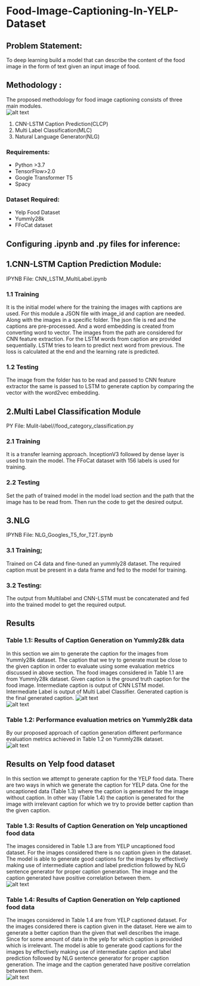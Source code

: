 # Food-Image-Captioning-In-YELP-Dataset


## Problem Statement: 
To deep learning build a model that can describe the content of the food image in the form of text given an input image of food.

## Methodology :
The proposed methodology for food image captioning consists of three main modules.
<br/> 
![alt text](https://github.com/BasavarajMS11/Food-Image-Captioning-In-YELP-Dataset/blob/master/Images/Methodology.JPG?raw=true)
<br/>
1. CNN-LSTM Caption Prediction(CLCP) 
2. Multi Label Classification(MLC)
3. Natural Language Generator(NLG)

### Requirements:
- Python >3.7
- TensorFlow>2.0
- Google Transformer T5
- Spacy

### Dataset Required:
- Yelp Food Dataset
- Yummly28k
- FFoCat dataset



## Configuring .ipynb and .py files for inference:
 
## 1.CNN-LSTM Caption Prediction Module:
IPYNB File: CNN_LSTM_MultiLabel.ipynb
### 1.1 Training
It is the initial model where for the training the images with captions are used.
For this module a JSON file with image_id and caption are needed. Along with the images in a specific folder.
The json file is red and the captions are pre-processed. And a word embedding is created from converting word to vector.
The images from the path are considered for CNN feature extraction.
For the LSTM words from caption are provided sequentially.
LSTM tries to learn to predict next word from previous.
The loss is calculated at the end and the learning rate is predicted.

### 1.2 Testing
The image from the folder has to be read and passed to CNN feature extractor the same is passed to LSTM to generate caption by comparing the vector with the word2vec embedding.

## 2.Multi Label Classification Module
PY File: Mulit-label//food_category_classification.py
### 2.1 Training
It is a transfer learning approach.
InceptionV3 followed by dense layer is used to train the model.
The FFoCat dataset with 156 labels is used for training.

### 2.2 Testing 
Set the path of trained model in the model load section and the path that the image has to be read from.
Then run the code to get the desired output.

## 3.NLG
IPYNB File: NLG_Googles_T5_for_T2T.ipynb
### 3.1 Training; 
Trained on C4 data and fine-tuned an yummly28 dataset.
The required caption must be present in a data frame and fed to the model for training.

### 3.2 Testing:
The output from Multilabel and CNN-LSTM must be concatenated and fed into the trained model to get the required output.

## Results

### Table 1.1: Results of Caption Generation on Yummly28k data
In this section we aim to generate the caption for the images from Yummly28k dataset. The caption that we try to generate must be close to the given caption in order to evaluate using some evaluation metrics discussed in above section.
The food images considered in Table 1.1 are from Yummly28k dataset. Given caption is the ground truth caption for the food image. Intermediate caption is output of CNN LSTM model. Intermediate Label is output of Multi Label Classifier. Generated caption is the final generated caption.
![alt text](https://github.com/BasavarajMS11/Food-Image-Captioning-In-YELP-Dataset/blob/master/Images/ResultsYummly28k_1.JPG?raw=true)
<br/>
![alt text](https://github.com/BasavarajMS11/Food-Image-Captioning-In-YELP-Dataset/blob/master/Images/ResultsYummly28k_2.JPG?raw=true)
<br/>

### Table 1.2: Performance evaluation metrics on Yummly28k data
By our proposed approach of caption generation different performance evaluation metrics achieved in Table 1.2 on Yummly28k dataset.<br/>
![alt text](https://github.com/BasavarajMS11/Food-Image-Captioning-In-YELP-Dataset/blob/master/Images/Perf_Evaluation_Yummly.JPG?raw=true)
<br/>

## Results on Yelp food dataset
In this section we attempt to generate caption for the YELP food data. There are two ways in which we generate the caption for YELP data. One for the uncaptioned data (Table 1.3) where the caption is generated for the image without caption. In other way (Table 1.4) the caption is generated for the image with irrelevant caption for which we try to provide better caption than the given caption.

### Table 1.3: Results of Caption Generation on Yelp uncaptioned food data
The images considered in Table 1.3 are from YELP uncaptioned food dataset. For the images considered there is no caption given in the dataset. The model is able to generate good captions for the images by effectively making use of intermediate caption and label prediction followed by NLG sentence generator for proper caption generation. The image and the caption generated have positive correlation between them.<br/>
![alt text](https://github.com/BasavarajMS11/Food-Image-Captioning-In-YELP-Dataset/blob/master/Images/ResultsUncapYelp.JPG?raw=true)
<br/> 

### Table 1.4: Results of Caption Generation on Yelp captioned food data
The images considered in Table 1.4 are from YELP captioned dataset. For the images considered there is caption given in the dataset. Here we aim to generate a better caption than the given that well describes the image. Since for some amount of data in the yelp for which caption is provided which is irrelevant. The model is able to generate good captions for the images by effectively making use of intermediate caption and label prediction followed by NLG sentence generator for proper caption generation. The image and the caption generated have positive correlation between them.<br/>
![alt text](https://github.com/BasavarajMS11/Food-Image-Captioning-In-YELP-Dataset/blob/master/Images/ResultsCapYelp.JPG?raw=true)
<br/>





 






